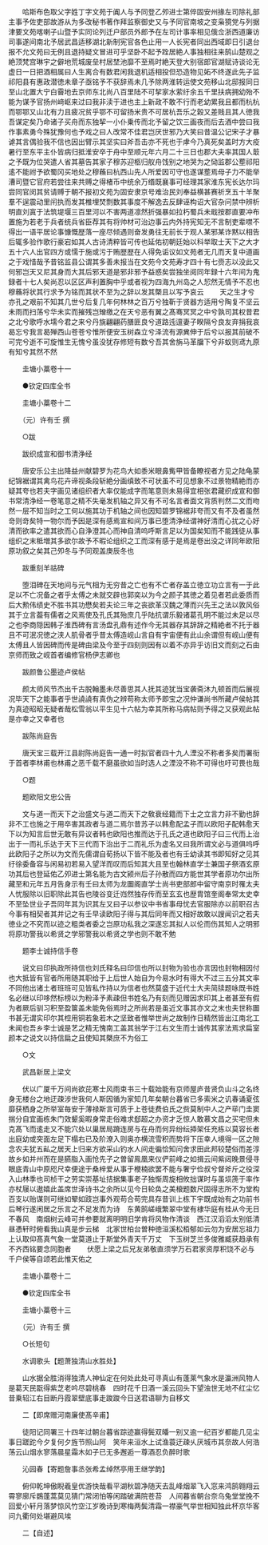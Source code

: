<!-- { "loadSidebar": true } -->
　　哈斯布色取父字姓丁字文苑于阗人与予同登乙夘进士第倅固安州掾左司除礼部主事予佐吏部故游从为多改秘书著作拜监察御史又与予同官南坡之变枭獍党与列据津要文苑喀喇子山暨予实同论列迁户部员外郎予在左司计事率相见俄佥浙西道廉访司事遂间南北予居武昌适移湖北新制宪官各色止用一人长宪者同出西域即日引退台报不允文苑曰无例且退持疑文冒进可乎坚卧不起予跧居絶人事独相往来鹄山楚观之絶顶梵宫琳宇之僻地荒城废垒村居埜池靡不至焉时絶天登大别宿郎官湖赋诗谈论无虚日一日把酒相属曰人生离合有数君闲我退机适相投但恐造物见妬不终遂此先子监祁阳县有惠政潜徳未章子亟铭予不获辞焉未几予除两淮转运使文苑移山北邸报同日至山北置大宁白霫地去京师东北尚八百里陆不可挈家水萦纡余五千里扶病拥幼殆不能为谋予官扬州﨑岖来过曰我非渎于进也主上新政不敢不行而老幼累我且都而杭杭而鄂鄂又山北有力且疲况贫乎鄂不可留扬米贵不可居杭吾乐之榖又差贱且其人徳我吾谋定矣乃命诸子买舟而东独挈一小仆乗传而北予留之饮三画夜而后去酒中尝曰我作事素勇今殊犹豫何也予戏之曰人改常不佳君岂厌世邪乃大笑曰昔温公记宋子才暴谑其言偶验我不信也因出臂示其坚实曰斧吾击亦不死也于虖今乃真死矣盖时方大疫暑行至东平主仆皆病归抵淮安卒于舟中至顺元年六月二十三日也郡大夫率其国人菆之予既为位哭遣人省其墓告其家子穆苏迎柩归舣舟饯别之地哭为之恸监郡公塟祁阳逺不能祔予欲蜀冈买地处之穆蘓曰杭西山先人所爱因可守也遂谋塟焉母子力不能举漕司暨它官府若尝往来共赙之得楮币中统余万缗既襄事可经理其家淮东宪长达尔玛尝同官闵其贫请赙于朝不报初文苑为固安隶京号难治民刘奉益横甚赛祈烹五十羊聚羣不逞震动里闬执而发其椎埋焚剽数其事度不解逸去反肆诬构诏大官杂问禁中辨析明直刘寘于法筑堤堰三百里河以不害两道凛然折强暴如拉朽蜀兵未戢按郡直要冲布置施为若老于兵者统兵省臣荐其有将帅材可治边事云内外持宪知无不言制吏辈噤不得出一语平居论事慷慨歴落一座尽倾遇则奋发勇往无前长于观人某邪某诈黙以相告后辄多验作歌行豪宕如其人古诗清粹皆可传也延佑初朝廷始以科举取士天下之大才五十六人出官四方或懦于施或污于贿歴歴在人得免诟议如文苑者无几而天复中道画之于戏惜哉予昔铭监县公谓其多善未报当在文苑今文苑寿才四十有七赍志以没此又何邪岂天又尼其身而大其后邪天道是邪非邪予益惑矣尝独坐阅同年録十六年间为鬼録者十七人矣尚忍以区区声利置胸中乎或者视为四海九州岛之人恝然无情予不忍也穆蘓将状其行求予为铭而其状不至为之辞以发其槩且以写予哀云
　　天之生才兮亦孔之艰前不知其几世兮后复几年何林林之百万兮独靳于贤器方适用兮陶复不坚云未雨而扫荡兮华未实而摧残岂矰缴之在天兮恶有翼之髙骞冥冥之中兮孰司其权昔君之北兮歌呼水壖今君之来兮丹旐翩翩药膳匪良兮道路迍邅妻子睽隔兮良友弃捐我哀曷忘兮我言曷殚西山苍苍兮惟所便安玉树森立兮泽流有源兾伸于后兮以报其前破不可完兮逝不可旋惟生无愧兮虽没犹存修短有数兮吾其舍旃马革牖下兮非蚁则鸢九原有知兮其然不然

　　圭塘小藁卷十一

　　●钦定四库全书

　　圭塘小藁卷十二

　　（元）许有壬 撰

　　○跋

　　跋织成宣和御书清浄经

　　唐安乐公主出降益州献碧罗为花鸟大如黍米眼鼻觜甲皆备瞭视者方见之陆龟蒙纪锦裾谓其禽鸟花卉谛视条段斩絶分画缜致不可状虽不可见想象不过景物精絶而亦疑其夸也若夫字画见诸组织者大率仅能成字而笔意则未易得宜相张君藏织成宣和御书常清浄经一卷笔意之精不失毫发机轴之异又有不可名言者面文背质判然二文而吻然一层不知当时之工何以施其功于机轴之间也因知碧罗锦裾非夸而又有不及者虽然竒则竒矣特一物尔而予因是深有感焉宣和间万事已堕清浄经谓神好清而心扰之心好清而欲率之遣其欲而心自浄澄其心而神自清呜呼斯言足以为国矣知而不能践徒从事组织之末秪増其多欲尔故予不暇论组织之工而深有感于是焉是卷出没之详同年欧阳原功叙之矣其己夘冬与予同观盖庚辰冬也

　　跋重刻羊祜碑

　　堕泪碑在天地间与元气相为无穷昔之亡也有不亡者存盖立徳立功立言有一于此足以不亡况备之者乎太傅之未就交辟也郭奕以为今之颜子其徳之着见者若此委质而后大勲伟绩史不胜书其功懋矣若夫论三年之丧欲革汉魏之薄而兴先王之法以敦风俗其于立言葢有儒者之风焉使及孔氏其殆庶几乎陆抗谓乐毅诸葛孔明不能过未足以尽之也李商隠因韩子淮西碑有言汤盘孔鼎有述作今无其器存其辞辞之精絶者不托于器且不可泯况徳之浃人肌骨者乎昔太傅造岘山言自有宇宙便有此山余谓但有岘山便有太傅且人皆因碑而传是碑由梁及今至于四刻则因有以着不亦异乎访旧文而刻之石由京师而致之岘首者编修官杨伊志卿也

　　跋颜鲁公墨迹卢侯帖

　　颜太师风节杰出千古脱翰墨未尽善思其人抚其迹犹当宝袭斋沐九顿首而后展视况毕天下之能事者乎世譊譊有真伪之辨苟称太师予即宝之况仲谦尚书所藏卢侯帖其为真迹昭昭无疑者哉松雪翁以平生见十六帖为幸其所称马病帖则予得之又获观此帖是亦幸之又幸者也

　　跋陈尚庭告

　　唐天宝三载开江县尉陈尚庭告一通一时拟官者四十九人湮没不称者多矣而署衔于首者李林甫也林甫之恶千载不磨虽欲如当时选人之湮没不称不可得也吁可畏也哉

　　○题

　　题欧阳文忠公告

　　文与道一而天下之治盛文与道二而天下之敎衰经籍而下士之立言力非不勤也辞非不工也施之于用卒害其政者与道二焉尔昔苏子以韩愈配孟子而以欧阳子配韩愈天下以为知言后世无敢有异议者韩也欧阳也推而达于孔氏之道也欧阳子曰三代而上治出于一而礼乐达于天下三代而下治出于二而礼乐为虚名又曰我所谓文必与道俱呜呼此欧阳子之所以为文而先儒谓自荀扬以下皆不能及者也有壬幼读其书即知好之见其纡徐委备容与闲易初若易入望洋而叹而后知其大且至也翰林直学士兼国子祭酒玄原功其后也登延佑乙夘进士第名能为古文颍州后子孙散而四方能世其学者原功尔出所藏至和元年五月告身示有壬曰太师为龙圗阁直学士尚书吏部郎中留守南京时罹太夫人忧服除以旧职除此其告也陵谷变迁岿然独存传而至玄玄也歴胄馆奎阁奉常太史幸不至坠世业子吾同年其为识其左又曰子以参议中书省事母忧去官服除亦以前职召古今事有相契者其并记之有壬早读欧阳子得与其后同年而又相好故敢以謏闻识之若夫徳业之不究而以迹之粗类者委之岂原功私我之深遂忘其拟人以伦而伤其知人之明邪将原功警我以希贤之学邪警我以希贤之学也则不敢不勉

　　题李士诚持信手卷

　　说文曰印执政所持信也刘氏释名曰印信也所以封物为验也亦言因也封物相因付也大抵皆有官者所用随其职给于上后世人始自为今易水时有得大不过三五分其文率不同他出诸土者班班可见皆私作持以为信者也然莫盛于近代士大夫简牍题咏既书姓名必继以印哆然标榜以为粉泽予素疎但书姓名乃有刻而见赠因求印其上者甚至有假为者厥后驯习积至盈箧盖未能免俗焉时之所尚若是虽近文事其亦文之末也夫世称圗书甚无谓实印尔其椌用铜若象若木之坚致者惟举世尚之故制作日精然皆出江南北工未闻也吾乡李士诚是艺之精无愧南工盖其翁学于江右文生而士诚传其家法焉求扁室颜本之说文以持信扁之且使知其槩庶不为俗工

　　○文

　　武昌新居上梁文

　　伏以广厦千万间尚欲芘寒士风雨束书三十载始能有京师屋庐昔贤负山斗之名终身无楼台之地迂疎涉世我何人斯因循为家知几年矣朝台暮省已多索米之讥春诵夏弦靡获栖身之所举室毎安于薄禄斯言可质于上苍徒费伯氏之赀莫制中人之产荜门圭窦揣分自宜画栋朱门效颦奚暇身常走俗难求郄超之办资才乏惊人敢慕文昌之买宅但未克髙飞而逺走又不能穴处以巢居局蹐连房与在舟而何异纷纭揷架任充栋以莫容长者出庭幼或突面左足下榻右已及阶潦入则奥亦横流雪积而势将下压幸人境得一区之隙念农夫犹五畆之居天上归来方欲采山钓水人间走徧恰知问舍求田此邦较楚俗而差淳故乡如并州而在是臙脂入画怆先子之曽留鳯凰来仪俨前峰之如揖云间紫闼晚景侵寻眼底青山中原咫尺幸便途于桑梓爱从事于楩楠欲罢不能与奢宁俭叔兮督斧斤之役深入山林季也司桢干之劳实崇基址拮据集事老子独惭周旋相攸拙谋时与虽埙箎于率作亦杖屦以遨嬉此盖席世泽诗书之余所以见今日轮奂之美榱题数尺固得志所不为堂构百支以贻谋则可继如翚如跂岂事外观苟合苟完具存昔训上栋下宇既成始有之功前书后琴行遂闲居之乐言之不足发而为诗　东黄鹄嵯峨繁翠中堂有棣华庭有桂从今无日不春风　南烟树云峰可并参要就离明明旧学肯将风物作清谈　西江汉滔滔太别低清昼慿轩时俯看我山真是步云梯　北家世柏台曽种徳洹溪松栢郁如云勿为安居忘祖力　上认取仰髙真气象一堂莫道止于斯堂外青天千万丈　下玉树芝兰多俊雅臧获趋承有不齐西铭要念同胞者
　　伏愿上梁之后兄友弟敬直须学万石君家资厚积饶不必与千户侯等自颂若此惟天佑之

　　圭塘小藁卷十二

　　●钦定四库全书

　　圭塘小藁卷十三

　　（元）许有壬 撰

　　○长短句

　　水调歌头【题萧独清山水胜处】

　　山水据全胜消得独清人神仙定在何处此处可寻真山有蓬莱气象水是瀛洲风物人是葛天民翫得紫芝老吟尽碧桃春　四时花千日酒一溪云回头下望浊世无地不红尘忆昔乗轺江右目断丹霞翠壁底事走踆踆今日送君语聊为自移文

　　二【即席赠河南廉使髙辛甫】

　　徒阳记同署三十四年过朝台暮省踪迹赢得鬓双皤一别又逾一纪百岁都能几见尘事日蹉跎今夕复何夕旌节照山阿　笑年来洹水上试渔蓑迂疎乆厌城市其奈故人何浩荡云山烟水寥落晨星霜木如子已无多邂逅一尊酒忍负醉时歌

　　沁园春【寄题詹事丞张希孟绰然亭用王继学韵】

　　俯仰乾坤傲睨羲皇优游快哉看平湖秋碧净随天去乱峰烟翠飞入窓来鸿鹄翱翔云霄寥廓斥鷃蓬蒿莫见猜门常闭怕等闲踏破满院苍苔　人间暮省朝台奈乌兔堂堂挽不回爱小轩月落梦惊风竹空江岁晚诗到寒梅两鬓清霜一襟豪气举世相知独此杯京华客问九衢何处堪避风埃

　　二【自述】

